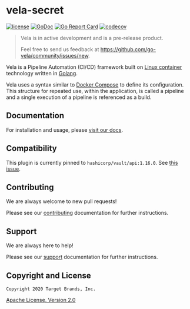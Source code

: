 # vela-secret

[![license](https://img.shields.io/crates/l/gl.svg)](../LICENSE)
[![GoDoc](https://godoc.org/github.com/go-vela/vela-secret?status.svg)](https://godoc.org/github.com/go-vela/vela-secret)
[![Go Report Card](https://goreportcard.com/badge/go-vela/vela-secret)](https://goreportcard.com/report/go-vela/vela-secret)
[![codecov](https://codecov.io/gh/go-vela/vela-secret/branch/main/graph/badge.svg)](https://codecov.io/gh/go-vela/vela-secret)

> Vela is in active development and is a pre-release product.
>
> Feel free to send us feedback at https://github.com/go-vela/community/issues/new.

Vela is a Pipeline Automation (CI/CD) framework built on [Linux container](https://linuxcontainers.org/) technology written in [Golang](https://golang.org/).

Vela uses a syntax similar to [Docker Compose](https://docs.docker.com/compose/) to define its configuration. This structure for repeated use, within the application, is called a pipeline and a single execution of a pipeline is referenced as a build.

## Documentation

For installation and usage, please [visit our docs](https://go-vela.github.io/docs).

## Compatibility

This plugin is currently pinned to `hashicorp/vault/api:1.16.0`. See [this issue](https://github.com/go-vela/community/issues/1065).

## Contributing

We are always welcome to new pull requests!

Please see our [contributing](CONTRIBUTING.md) documentation for further instructions.

## Support

We are always here to help!

Please see our [support](SUPPORT.md) documentation for further instructions.

## Copyright and License

```
Copyright 2020 Target Brands, Inc.
```

[Apache License, Version 2.0](../LICENSE)
